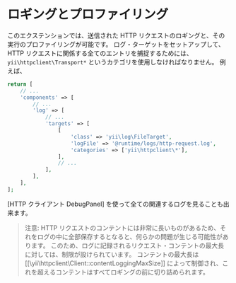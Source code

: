 ロギングとプロファイリング
==========================

このエクステンションでは、送信された HTTP リクエストのロギングと、その実行のプロファイリングが可能です。
ログ・ターゲットをセットアップして、HTTP リクエストに関係する全てのエントリを捕捉するためには、`yii\httpclient\Transport*` というカテゴリを使用しなければなりません。
例えば、

```php
return [
    // ...
    'components' => [
        // ...
        'log' => [
            // ...
            'targets' => [
                [
                    'class' => 'yii\log\FileTarget',
                    'logFile' => '@runtime/logs/http-request.log',
                    'categories' => ['yii\httpclient\*'],
                ],
                // ...
            ],
        ],
    ],
];
```

[HTTP クライアント DebugPanel] を使って全ての関連するログを見ることも出来ます。


> 注意: HTTP リクエストのコンテントには非常に長いものがあるため、それをログの中に全部保存するとなると、何らかの問題が生じる可能性があります。
  このため、ログに記録されるリクエスト・コンテントの最大長に対しては、制限が設けられています。
  コンテントの最大長は [[\yii\httpclient\Client::contentLoggingMaxSize]] によって制御され、これを超えるコンテントはすべてロギングの前に切り詰められます。
